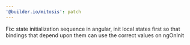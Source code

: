 ```yaml
---
'@builder.io/mitosis': patch
---
```


Fix: state initialization sequence in angular, init local states first so that bindings that depend upon them can use the correct values on ngOnInit
